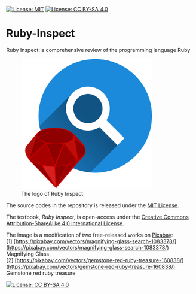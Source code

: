 [![License: MIT](https://img.shields.io/badge/License-MIT-brightgreen.svg)](https://opensource.org/licenses/MIT)
[![License: CC BY-SA 4.0](https://img.shields.io/badge/License-CC%20BY--SA%204.0-lightgrey.svg)](https://creativecommons.org/licenses/by-sa/4.0/)


# Ruby-Inspect
Ruby Inspect: a comprehensive review of the programming language Ruby

<figure class="image">
    <img src="docs/Ruby_Inspect_logo.png" width="350" height="" />
    <figcaption>The logo of Ruby Inspect</figcaption>
</figure>

The source codes in the repository is released under the [MIT License](LICENSE).

The textbook, *Ruby Inspect*, is open-access under the [Creative Commons Attribution-ShareAlike 4.0 International License](RUBY-INSPECT_BOOK_LICENSE).

The image is a modification of two free-released works on [Pixabay](https://pixabay.com/):  
[1] [https://pixabay.com/vectors/magnifying-glass-search-1083378/](https://pixabay.com/vectors/magnifying-glass-search-1083378/) Magnifying Glass  
[2] [https://pixabay.com/vectors/gemstone-red-ruby-treasure-160838/](https://pixabay.com/vectors/gemstone-red-ruby-treasure-160838/) Gemstone red ruby treasure  

[![License: CC BY-SA 4.0](https://licensebuttons.net/l/by-sa/4.0/88x31.png)](https://creativecommons.org/licenses/by-sa/4.0/)
